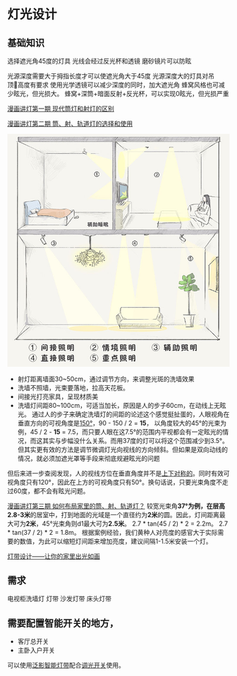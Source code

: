 # 灯光设计

## 基础知识

选择遮光角45度的灯具
光线会经过反光杯和透镜
磨砂镜片可以防眩

光源深度需要大于拇指长度才可以使遮光角大于45度
光源深度大的灯具对吊顶高度有要求
使用光学透镜可以减少深度的同时，加大遮光角
蜂窝风格也可减少眩光，但光损大。
蜂窝+深筒+暗面反射+反光杯，可以实现0眩光，但光损严重

[漫画讲灯第一期 现代筒灯和射灯的区别](http://www.yidoutang.com/guide-12513.html)

[漫画讲灯第⼆期 筒、射、轨道灯的选择和使⽤](http://www.yidoutang.com/guide-13423.html)

![室内光线的种类](./light-types.jpg)

- 射灯距离墙面30~50cm，通过调节方向，来调整光斑的洗墙效果
- 洗墙不照墙，光束要落地，拉高天花板。
- 间接光打亮家具，呈现材质美
- 洗墙灯间距80~100cm，可适当加长，原因是人的步子60cm，在动线上无眩光。
通过人的步子来确定洗墙灯的间距的论述这个感觉挺扯蛋的，人眼视角在垂直方向的可视角度是[150°](https://en.wikipedia.org/wiki/Field_of_view#cite_ref-Traquair_5-0)，90 - 150 / 2 = **15**，
以角度较大的45°的光束为例，45 / 2 - **15** = 7.5，而只要人眼在这7.5°的范围内平视都会有一定眩光的情况，而这其实与步幅没什么关系。而用37度的灯可以将这个范围减少到3.5°。
但其实更有效的方法是调节微调灯光向视线的方向倾斜。但如果是双向动线的情况，就必须加遮光罩等手段来彻底规避眩光的问题

但后来进一步查阅发现，人的视线方位在垂直角度并不是[上下对称的][1]。同时有效可视角度只有120°，因此在上方的可视角度只有50°。换句话说，只要光束角度不走过60度，都不会有眩光问题。

[漫画讲灯第三期 如何布局家里的筒、射、轨道灯？](http://www.yidoutang.com/guide-12652.html)
较宽光束角**37°**为例，在层高**2.8-3米**的居室中，打到地面的光域是一个直径约为**2米**的圆。因此，灯间距离最大可为**2米**，45°光束角则d1最大可为**2.5米**。
2.7 * tan(45 / 2) * 2 = 2.2m。
2.7 * tan(37 / 2) * 2 = 1.8m。
根据案例经验，我们黄种人对亮度的感官大于实际需要的数值，为此可以缩短灯间距来增加亮度，建议间隔1-1.5米安装一个灯。


[灯带设计——让你的家里出光如画](http://www.yidoutang.com/guide-55232.html)


## 需求
电视柜洗墙灯
灯带
沙发灯带
床头灯带

## 需要配置智能开关的地方，
- 客厅总开关
- 主卧入户开关

可以使用[泛影智能灯带][3]配合[调光开关][4]使用。


[1]: https://www.epd.gov.hk/eia/register/report/eiareport/eia_2522017/EIA/html/Appendix/Appendix%2011.1.pdf
[2]: https://zhuanlan.zhihu.com/p/85688897 "橱柜灯安装"
[3]: https://detail.tmall.com/item.htm?id=597277685310
[4]: https://detail.tmall.com/item.htm?id=612163343308